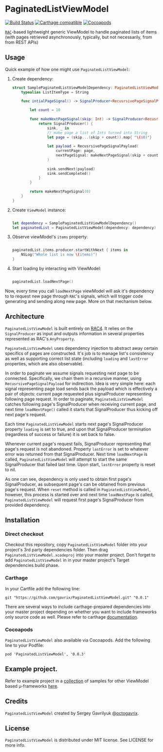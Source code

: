 # PaginatedListViewModel

[![Build Status](https://travis-ci.org/gavrix/PaginatedListViewModel.svg?branch=master)](https://travis-ci.org/gavrix/PaginatedListViewModel) [![Carthage compatible](https://img.shields.io/badge/Carthage-compatible-4BC51D.svg?style=flat)](https://github.com/Carthage/Carthage)
[![Cocoapods](https://img.shields.io/cocoapods/v/PaginatedListViewModel.svg)](http://cocoadocs.org/docsets/PaginatedListViewModel/) 

[`RAC`](https://github.com/ReactiveCocoa/ReactiveCocoa)-based lightweight generic ViewModel to handle paginated lists of items (with pages retrieved asynchronously, typically, but not necessarily,  from from REST APIs)


## Usage

Quick example of how one might use `PaginatedListViewModel`: 

1. Create dependency:
    ```swift
    struct SamplePaginatedListViewModelDependency: PaginatedListViewModelDependency {
        typealias ListItemType = String
        
        func intialPageSignal() -> SignalProducer<RecusrsivePageSignalPayload<ListItemType>, NSError> {
    
            let count = 10
            
            func makeNextPageSignal(skip: Int) -> SignalProducer<RecusrsivePageSignalPayload<ListItemType>, NSError> {
                return SignalProducer() {
                    sink, _ in
                    // make page a list of Ints turned into String
                    let page = (skip...(skip + count)).map{ "\($0)"}
                    
                    let payload = RecusrsivePageSignalPayload(
                        currentPage: page,
                        nextPageSignal: makeNextPageSignal(skip + count)
                    )
                    
                    sink.sendNext(payload)
                    sink.sendCompleted()
                }
            }
            
            return makeNextPageSignal(0)
        }
    }
    ```
2. Create `ViewModel` instance:
    ```swift
    
    let dependency = SamplePaginatedListViewModelDependency()
    let paginatedList = PaginatedListViewModel(dependency: dependency)
    
    ```
3. Observe viewModel's `items` property:
    ```swift
    
    paginatedList.items.producer.startWithNext { items in
        NSLog("Whole list is now \(items)")
    }
    ```
4. Start loading by interacting with ViewModel:
    ```swift
    
    paginatedList.loadNextPage()
    ```

Now, every time you call `loadNextPage` viewModel will ask it's dependency to to request new page through `RAC`'s signals, which will trigger code generating and sending along new page. More on that mechanism below.


## Architecture

`PaginatedListViewModel` is built entirely on [RAC4](https://github.com/ReactiveCocoa/ReactiveCocoa). It relies on the `SignalProducer` as input and outputs information in several properties represented as RAC's `AnyProperty`.

`PaginatedListViewModel` uses dependency injection to abstract away certain specifics of pages are constructed. It's job is to manage list's consistency as well as supporting correct list state (including `loading` and `lastError` properties, which are also observable).

In order to paginate we assume signals requesting next page to be connected. Specifically, we chain them in a recursive manner, using `RecusrsivePageSignalPayload` for indirection. Idea is very simple here: each signal representing page load sends back the payload which is effectively a pair of objects: current page requested plus signalProducer representing following page request. In order to paginate, `PaginatedListViewModel` catches following page's SignalProducer when receiving current page, and next time `loadNextPage()` called it starts that SignalProducer thus kicking off next page's request.

Each time `PaginatedListViewModel` starts next page's SignalProducer property `loading` is set to true, and upon that SignalProducer termination (regardless of success or failure) it is set back to false.

Whenever current page's request fails, SignalProducer representing that page's request is not abandoned. Property `lastError` is set to whatever error was returned from that SignalProducer. Next time `loadNextPage` is called, `PaginatedListViewModel` will attempt to start the same SignalProducer that failed last time. Upon start, `lastError` property is reset to nil.

As one can see, dependency is only used to obtain first page's SignalProducer, as subsequent page's can be obtained from previous page's request. When `reset` method is called in `PaginatedListViewModel`, however, this process is started over and next time `loadNextPage` is called, `PaginatedListViewModel` will request first page's SignalProducer from provided dependency.

## Installation

### Direct checkout

Checkout this repository, copy `PaginatedListViewModel` folder into your project's 3rd party dependencies folder. Then drag `PaginatedListViewModel.xcodeproj` into your master project. Don't forget to add `PaginatedListViewModel` in in your master project's Target dependencies build phase.

### Carthage

In your Cartfile add the following line:

```
git "https://github.com/gavrix/PaginatedListViewModel.git" "0.0.1"
```

There are several ways to include carthage-prepared dependencies into your master project depending on whether you want to include frameworks only source code as well. Please refer to carthage [documentation](https://github.com/Carthage/Carthage#adding-frameworks-to-an-application). 

### Cocoapods

`PaginatedListViewModel` also available via Cocoapods. Add the following line to your Podfile:

```
pod 'PaginatedListViewModel', '0.0.3'
```

## Example project.

Refer to example project in a [collection](https://github.com/gavrix/ViewModelsSamples) of samples for other ViewModel based µ-frameworks [here](https://github.com/gavrix/ViewModelsSamples/blob/master/PaginatedListViewModelExample/README.md).


## Credits

`PaginatedListViewModel` created by Sergey Gavrilyuk [@octogavrix](http://twitter.com/octogavrix).


## License

`PaginatedListViewModel` is distributed under MIT license. See LICENSE for more info.



